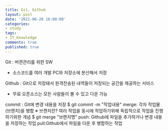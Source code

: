 ```yaml
---
title: Git, Github
layout: post
date: '2021-06-20 16:00:00'
categories:
- study
tags:
- IT_Knowledge
comments: true
published: true
---
```


Git : 버젼관리를 위한 SW
* 소스코드를 여러 개발 PC와 저장소에 분산해서 저장

Github : Git으로 저장돼서 원격전송된 내역들이 저장되는 공간을 제공하는 서비스
* 무료 오픈소스는 모든 사람들이 볼 수 있고 다운 가능

commit : Git에 변경 내용을 저장
$ git commit -m "작업내용"
merge: 각자 작업물(브랜치)을 병합
※ 브랜치란? 여러 작업을 동시에 작업하기위해 독립적으로 작업을 진행하기위한 개념
$ git merge "브랜치명"
push: Github에 파일을 추가하거나 변경 내용을 저장하는 작업
pull:Github에서 파일을 다운 후 병합하는 작업
